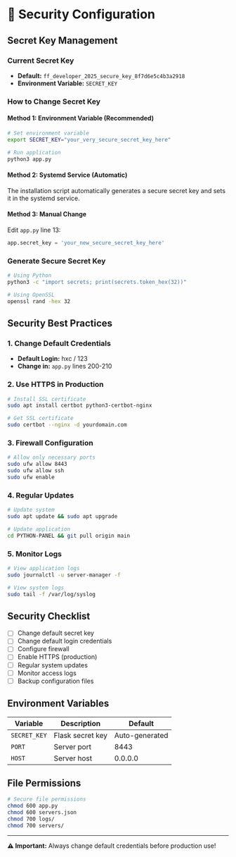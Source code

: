 # 🔐 Security Configuration

## Secret Key Management

### Current Secret Key
- **Default:** `ff_developer_2025_secure_key_8f7d6e5c4b3a2918`
- **Environment Variable:** `SECRET_KEY`

### How to Change Secret Key

#### Method 1: Environment Variable (Recommended)
```bash
# Set environment variable
export SECRET_KEY="your_very_secure_secret_key_here"

# Run application
python3 app.py
```

#### Method 2: Systemd Service (Automatic)
The installation script automatically generates a secure secret key and sets it in the systemd service.

#### Method 3: Manual Change
Edit `app.py` line 13:
```python
app.secret_key = 'your_new_secure_secret_key_here'
```

### Generate Secure Secret Key
```bash
# Using Python
python3 -c "import secrets; print(secrets.token_hex(32))"

# Using OpenSSL
openssl rand -hex 32
```

## Security Best Practices

### 1. Change Default Credentials
- **Default Login:** hxc / 123
- **Change in:** `app.py` lines 200-210

### 2. Use HTTPS in Production
```bash
# Install SSL certificate
sudo apt install certbot python3-certbot-nginx

# Get SSL certificate
sudo certbot --nginx -d yourdomain.com
```

### 3. Firewall Configuration
```bash
# Allow only necessary ports
sudo ufw allow 8443
sudo ufw allow ssh
sudo ufw enable
```

### 4. Regular Updates
```bash
# Update system
sudo apt update && sudo apt upgrade

# Update application
cd PYTHON-PANEL && git pull origin main
```

### 5. Monitor Logs
```bash
# View application logs
sudo journalctl -u server-manager -f

# View system logs
sudo tail -f /var/log/syslog
```

## Security Checklist

- [ ] Change default secret key
- [ ] Change default login credentials
- [ ] Configure firewall
- [ ] Enable HTTPS (production)
- [ ] Regular system updates
- [ ] Monitor access logs
- [ ] Backup configuration files

## Environment Variables

| Variable | Description | Default |
|----------|-------------|---------|
| `SECRET_KEY` | Flask secret key | Auto-generated |
| `PORT` | Server port | 8443 |
| `HOST` | Server host | 0.0.0.0 |

## File Permissions

```bash
# Secure file permissions
chmod 600 app.py
chmod 600 servers.json
chmod 700 logs/
chmod 700 servers/
```

---

**⚠️ Important:** Always change default credentials before production use! 